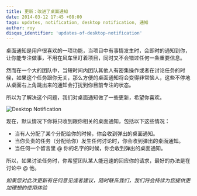 ```yaml
---
title: 更新：改进了桌面通知
date: 2014-03-12 17:45 +08:00
tags: updates, notification, desktop notification, 通知
author: roy
disqus_identifier: 'updates-of-desktop-notification'
---
```


桌面通知是用户很喜欢的一项功能，当项目中有事情发生时，会即时的通知到你，让你能专注做事，不用在风车里盯着项目，同时又不会错过任何一条重要信息。

然而在一个大的团队中，当短时间内团队其他人有密集操作或者在讨论任务的时候，如果这个任务跟你无关，那么方便的桌面通知将会变得非常恼人，这些不停地从桌面右上角跳出来的通知会打扰到你目前专注的状态。

所以为了解决这个问题，我们对桌面通知做了一些更新，希望你喜欢。

![Desktop Notification](smart-notification-announcement/desktop-notification.png)

现在，默认情况下你将只收到跟你相关的桌面通知，包括以下这些情况：

* 当有人分配了某个分配给你的时候，你会收到弹出的桌面通知。
* 当你负责的任务（分配给你）发生任何讨论时，你会收到弹出的桌面通知。
* 当任何一个留言里 @ 你的名字的时候，你会收到弹出的桌面通知。

所以，如果讨论任务时，你希望团队某人能迅速的回应你的请求，最好的办法是在讨论中 @ 他。

*如果您对此次更新有任何意见或者建议，随时联系我们，我们将会持续为您提供更加理想的使用体验*
